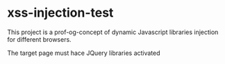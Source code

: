 # xss-injection-test

This project is a prof-og-concept of dynamic Javascript libraries injection for different browsers.

The target page must hace JQuery libraries activated
